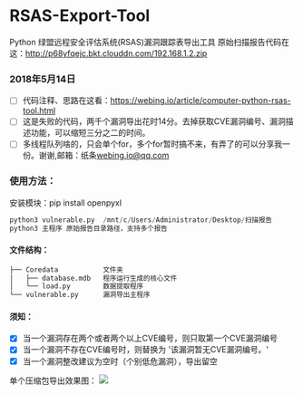 # RSAS-Export-Tool
Python 绿盟远程安全评估系统(RSAS)漏洞跟踪表导出工具
原始扫描报告代码在这：http://p68yfqejc.bkt.clouddn.com/192.168.1.2.zip

### 2018年5月14日
- [ ] 代码注释、思路在这看：https://webing.io/article/computer-python-rsas-tool.html
- [ ] 这是失败的代码，两千个漏洞导出花时14分。去掉获取CVE漏洞编号、漏洞描述功能，可以缩短三分之二的时间。
- [ ] 多线程队列啥的，只会单个for，多个for暂时搞不来，有弄了的可以分享我一份。谢谢,邮箱：纸条<webing.io@qq.com>

### 使用方法：
安装模块：pip install openpyxl
```python
python3 vulnerable.py  /mnt/c/Users/Administrator/Desktop/扫描报告
python3 主程序 原始报告目录路径，支持多个报告
```
#### 文件结构：
```python
├── Coredata           文件夹
│   ├── database.mdb   程序运行生成的核心文件
│   └── load.py        数据提取程序
└── vulnerable.py      漏洞导出主程序
```

#### 须知：
- [x] 当一个漏洞存在两个或者两个以上CVE编号，则只取第一个CVE漏洞编号
- [x] 当一个漏洞不存在CVE编号时，则替换为 '该漏洞暂无CVE漏洞编号。'
- [x] 当一个漏洞整改建议为空时（个别低危漏洞），导出留空

单个压缩包导出效果图：
![](http://p68yfqejc.bkt.clouddn.com/rsas.png)
